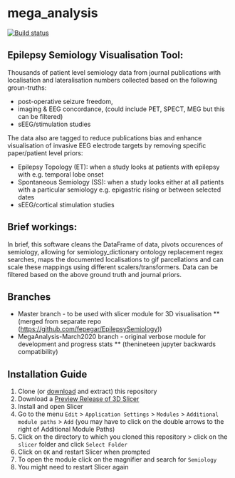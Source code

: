 # mega_analysis

[![Build status](https://img.shields.io/travis/thenineteen/Semiology-Visualisation-Tool/master.svg?label=Travis%20CI%20build&logo=travis)](https://travis-ci.org/thenineteen/Semiology-Visualisation-Tool)

## Epilepsy Semiology Visualisation Tool:
Thousands of patient level semiology data from journal publications with localisation and lateralisation numbers collected based on the following groun-truths:

* post-operative seizure freedom,
* imaging & EEG concordance, (could include PET, SPECT, MEG but this can be filtered)
* sEEG/stimulation studies

The data also are tagged to reduce publications bias and enhance visualisation of invasive EEG electrode targets by removing specific paper/patient level priors:

* Epilepsy Topology (ET): when a study looks at patients with epilepsy with e.g. temporal lobe onset
* Spontaneous Semiology (SS): when a study looks either at all patients with a particular semiology e.g. epigastric rising or between selected dates
* sEEG/cortical stimulation studies


## Brief workings:
In brief, this software cleans the DataFrame of data, pivots occurences of semiology, allowing for semiology_dictionary ontology replacement regex searches, maps the documented localisations to gif parcellations and can scale these mappings using different scalers/transformers.
Data can be filtered based on the above ground truth and journal priors.


## Branches
* Master branch - to be used with slicer module for 3D visualisation
  ** (merged from separate repo (https://github.com/fepegar/EpilepsySemiology))
* MegaAnalysis-March2020 branch - original verbose module for development and progress stats
  ** (thenineteen jupyter backwards compatibility)


## Installation Guide
1. Clone (or [download](https://github.com/thenineteen/Semiology-Visualisation-Tool/archive/master.zip) and extract) this repository
2. Download a [Preview Release of 3D Slicer](https://download.slicer.org/)
3. Install and open Slicer
4. Go to the menu `Edit` > `Application Settings` > `Modules` > `Additional module paths` > `Add` (you may have to click on the double arrows to the right of Additional Module Paths)
5. Click on the directory to which you cloned this repository > click on the `slicer` folder and click `Select Folder`
6. Click on `OK` and restart Slicer when prompted
7. To open the module click on the magnifier and search for `Semiology`
8. You might need to restart Slicer again
